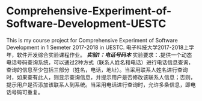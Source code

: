 # Comprehensive-Experiment-of-Software-Development-UESTC
This is my course project for Comprehensive Experiment of Software Development in 1 Semeter 2017-2018 in UESTC. 电子科技大学2017-2018上学年，软件开发综合实验课程作业。
***实验1：电话号码本***
实验要求：.提供一个动态电话号码查询系统，可以通过2种方式（联系人姓名和电话）进行电话信息查询，查询的信息至少包括三部分（姓名，电话，地址）。当采用联系人姓名进行查询时，如果查有此人，则显示查询信息，并提示用户是否修改该联系人信息；否则，提示用户是否添加该联系人到系统。当采用电话进行查询时，允许多条信息，即电话号码可重复。
